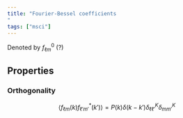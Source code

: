 ```yaml
---
title: "Fourier-Bessel coefficients
"
tags: ["msci"]
--- 
```

Denoted by $f_{\ell m}^{0}$ (?)

## Properties
### Orthogonality

$$
\langle f_{\ell m}(k) f_{\ell'm'}^{*}(k') \rangle = P(k) \delta(k-k')\delta_{\ell \ell'}^{K}\delta_{mm'}^{K}
$$
